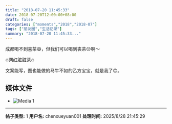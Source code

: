 ```yaml
---
title: "2018-07-20 11:45:33"
date: 2018-07-20T12:00:00+08:00
draft: false
categories: ["moments","2018","2018-07"]
tags: ["朋友圈","生活记录"]
summary: "2018-07-20 11:45:33..."
---
```


成都喝不到喜茶😄，但我们可以喝到丧茶😔啊～

🔥网红脏脏茶🔥

文案能写，图也能做的马牛不如的乙方宝宝，就是我了🙃。

## 媒体文件

- ![Media 1](/Moments/photos/2018-07-20/201807201145330.jpg)

---

**帖子类型:** 1
**用户名:** chenxueyuan001
**处理时间:** 2025/8/28 21:45:29